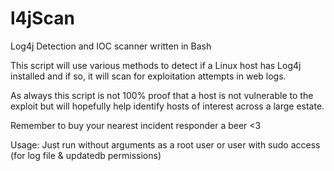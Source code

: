 # l4jScan

Log4j Detection and IOC scanner written in Bash

This script will use various methods to detect if a Linux host has Log4j installed and if so, it will scan for exploitation attempts in web logs.

As always this script is not 100% proof that a host is not vulnerable to the exploit but will hopefully help identify hosts of interest across a large estate.

Remember to buy your nearest incident responder a beer <3

Usage:
Just run without arguments as a root user or user with sudo access (for log file & updatedb permissions)
